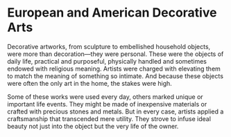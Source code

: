 # European and American Decorative Arts

Decorative artworks, from sculpture to embellished household objects, were more than decoration—they were personal. These were the objects of daily life, practical and purposeful, physically handled and sometimes endowed with religious meaning. Artists were charged with elevating them to match the meaning of something so intimate. And because these objects were often the only art in the home, the stakes were high. 

Some of these works were used every day, others marked unique or important life events. They might be made of inexpensive materials or crafted with precious stones and metals. But in every case, artists applied a craftsmanship that transcended mere utility. They strove to infuse ideal beauty not just into the object but the very life of the owner.
